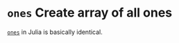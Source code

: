 # `ones` Create array of all ones

[`ones`](https://docs.julialang.org/en/latest/base/arrays/#Base.ones) in Julia is basically identical.